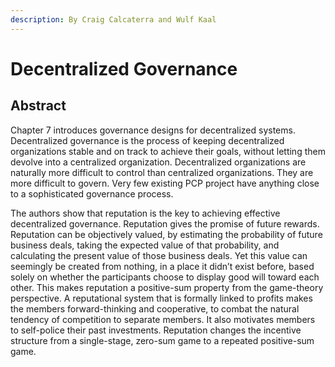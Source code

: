 ```yaml
---
description: By Craig Calcaterra and Wulf Kaal
---
```


# Decentralized Governance

## Abstract&#x20;

Chapter 7 introduces governance designs for decentralized systems. Decentralized governance is the process of keeping decentralized organizations stable and on track to achieve their goals, without letting them devolve into a centralized organization. Decentralized organizations are naturally more difficult to control than centralized organizations. They are more difficult to govern. Very few existing PCP project have anything close to a sophisticated governance process.&#x20;

The authors show that reputation is the key to achieving effective decentralized governance. Reputation gives the promise of future rewards. Reputation can be objectively valued, by estimating the probability of future business deals, taking the expected value of that probability, and calculating the present value of those business deals. Yet this value can seemingly be created from nothing, in a place it didn’t exist before, based solely on whether the participants choose to display good will toward each other. This makes reputation a positive-sum property from the game-theory perspective. A reputational system that is formally linked to profits makes the members forward-thinking and cooperative, to combat the natural tendency of competition to separate members. It also motivates members to self-police their past investments. Reputation changes the incentive structure from a single-stage, zero-sum game to a repeated positive-sum game.
